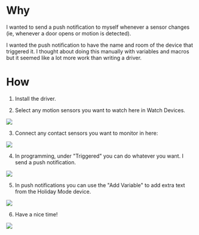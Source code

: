 # Why

I wanted to send a push notification to myself whenever a sensor changes (ie, whenever a door opens or motion is detected).

I wanted the push notification to have the name and room of the device that triggered it. I thought about doing this manually with variables and macros but it seemed like a lot more work than writing a driver.

# How

1. Install the driver. 

2. Select any motion sensors you want to watch here in Watch Devices.

![](https://files.facepunch.com/garry/321509bc-c7a6-4f6b-b01d-f044945b98c4.png)

3. Connect any contact sensors you want to monitor in here:

![](https://files.facepunch.com/garry/b7f1e18d-58db-41c5-aea3-7dcbc3aeeba2.png)

4. In programming, under "Triggered" you can do whatever you want. I send a push notification.

![](https://files.facepunch.com/garry/960c0844-b0d9-473f-813d-0dddf5581ca8.png)

5. In push notifications you can use the "Add Variable" to add extra text from the Holiday Mode device.

![](https://files.facepunch.com/garry/8fd47295-9abf-484d-b749-d3f848e04cb6.png)

6. Have a nice time!


![](https://files.facepunch.com/garry/c85b8080-4316-41b1-a5d7-2e345948a63d.png)
